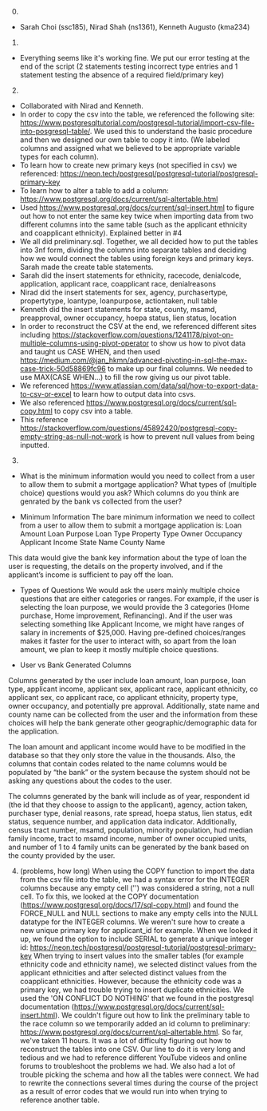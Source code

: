 0. 
- Sarah Choi (ssc185), Nirad Shah (ns1361), Kenneth Augusto (kma234)

1. 
- Everything seems like it's working fine. We put our error testing at the end of the script (2 statements testing incorrect type entries and 1 statement testing the absence of a required field/primary key)

2. 
- Collaborated with Nirad and Kenneth. 
- In order to copy the csv into the table, we referenced the following site: https://www.postgresqltutorial.com/postgresql-tutorial/import-csv-file-into-posgresql-table/. We used this to understand the basic procedure and then we designed our own table to copy it into. (We labeled columns and assigned what we believed to be appropriate variable types for each column). 
- To learn how to create new primary keys (not specified in csv) we referenced: https://neon.tech/postgresql/postgresql-tutorial/postgresql-primary-key
- To learn how to alter a table to add a column: https://www.postgresql.org/docs/current/sql-altertable.html
- Used https://www.postgresql.org/docs/current/sql-insert.html to figure out how to not enter the same key twice when importing data from two different columns into the same table (such as the applicant ethnicity and coapplicant ethnicity). Explained better in #4
- We all did preliminary.sql. Together, we all decided how to put the tables into 3nf form, dividing the columns into separate tables and deciding how we would connect the tables using foreign keys and primary keys. Sarah made the create table statements. 
- Sarah did the insert statements for ethnicity, racecode, denialcode, application, applicant race, coapplicant race, denialreasons
- Nirad did the insert statements for sex, agency, purchasertype, propertytype, loantype, loanpurpose, actiontaken, null table
- Kenneth did the insert statements for state, county, msamd, preapproval, owner occupancy, hoepa status, lien status, location
- In order to reconstruct the CSV at the end, we referenced different sites including https://stackoverflow.com/questions/1241178/pivot-on-multiple-columns-using-pivot-operator to show us how to pivot data and taught us CASE WHEN, and then used https://medium.com/@jan_hkmn/advanced-pivoting-in-sql-the-max-case-trick-50d58869fc96 to make up our final columns. We needed to use MAX(CASE WHEN...) to fill the row giving us our pivot table.
- We referenced https://www.atlassian.com/data/sql/how-to-export-data-to-csv-or-excel to learn how to output data into csvs.
- We also referenced  https://www.postgresql.org/docs/current/sql-copy.html to copy csv into a table.
- This reference https://stackoverflow.com/questions/45892420/postgresql-copy-empty-string-as-null-not-work is how to prevent null values from being inputted.

3. 
- What is the minimum information would you need to collect from a user to allow
them to submit a mortgage application? What types of (multiple choice) questions
would you ask? Which columns do you think are genrated by the bank vs collected
from the user?

- Minimum Information 
The bare minimum information we need to collect from a user to allow them to submit a mortgage application is:
Loan Amount
Loan Purpose
Loan Type
Property Type
Owner Occupancy
Applicant Income
State Name
County Name

This data would give the bank key information about the type of loan the user is requesting, the details on the property involved, 
and if the applicant’s income is sufficient to pay off the loan. 

- Types of Questions
We would ask the users mainly multiple choice questions that are either categories or ranges. For example, if the user is selecting the loan purpose,
we would provide the 3 categories (Home purchase, Home improvement, Refinancing). And if the user was selecting something like Applicant Income, 
we might have ranges of salary in increments of $25,000. Having pre-defined choices/ranges makes it faster for the user to interact with, 
so apart from the loan amount, we plan to keep it mostly multiple choice questions.

- User vs Bank Generated Columns

Columns generated by the user include loan amount, loan purpose, loan type, applicant income, applicant sex, applicant race, applicant ethnicity,
co applicant sex, co applicant race, co applicant ethnicity, property type, owner occupancy, and potentially pre approval.
Additionally, state name and county name can be collected from the user and the information from these choices will help the bank generate other
geographic/demographic data for the application. 

The loan amount and applicant income would have to be modified in the database so that they only store the value in the thousands. 
Also, the columns that contain codes related to the name columns would be populated by “the bank” or the system because the system should not be asking any questions about the codes to the user.

The columns generated by the bank will include as of year, respondent id (the id that they choose to assign to the applicant), agency, action taken,
purchaser type, denial reasons, rate spread, hoepa status, lien status, edit status, sequence number, and application data indicator. 
Additionally, census tract number, msamd, population, minority population, hud median family income, tract to msamd income, 
number of owner occupied units, and number of 1 to 4 family units can be generated by the bank based on the county provided by the user.


4. (problems, how long)
When using the COPY function to import the data from the csv file into the table, we had a syntax error for the INTEGER columns because any empty cell ('') was considered a string, not a null cell. To fix this, we looked at the COPY documentation (https://www.postgresql.org/docs/17/sql-copy.html) and found the FORCE_NULL and NULL sections to make any empty cells into the NULL datatype for the INTEGER columns.
We weren't sure how to create a new unique primary key for applicant_id for example. When we looked it up, we found the option to include SERIAL to generate a unique integer id: https://neon.tech/postgresql/postgresql-tutorial/postgresql-primary-key
When trying to insert values into the smaller tables (for example ethnicity code and ethnicity name), we selected distinct values from the applicant ethnicities and after selected distinct values from the coapplicant ethnicities. However, because the ethnicity code was a primary key, we had trouble trying to insert duplicate ethnicities. We used the 'ON CONFLICT DO NOTHING' that we found in the postgresql documentation (https://www.postgresql.org/docs/current/sql-insert.html).
We couldn't figure out how to link the preliminary table to the race column so we temporarily added an id column to preliminary: https://www.postgresql.org/docs/current/sql-altertable.html.
So far, we've taken 11 hours.
It was a lot of difficulty figuring out how to reconstruct the tables into one CSV. Our line to do it is very long and tedious and we had to reference different YouTube videos and online forums to troubleshoot the problems we had.
We also had a lot of trouble picking the schema and how all the tables were connect. We had to rewrite the connections several times during the course of the project as a result of error codes that we would run into when trying to reference another table.

